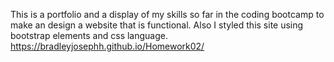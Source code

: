 This is a portfolio and a display of my skills so far in the coding bootcamp to make an design a website that is functional. Also I styled this site using bootstrap elements and css language.
https://bradleyjosephh.github.io/Homework02/

